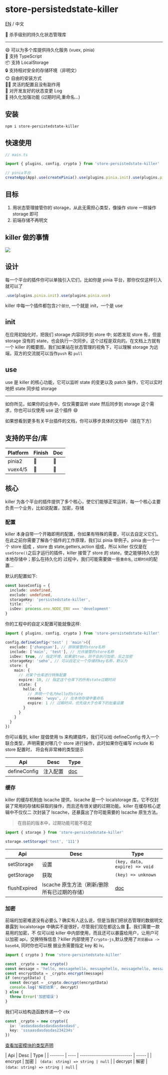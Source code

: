# store-persistedstate-killer

[EN](https://github.com/1018715564/store-persistedstate-killer/README.md) / 中文

🥷 杀手级别的持久化状态管理库

---

😄 可以为多个库提供持久化服务 (vuex, pinia)  
🔧 支持 TypeScript  
📦 支持 LocalStorage  
🔒 支持相对安全的存储环境（非明文）  
😊 自由的安装方式  
🙅‍♂️ 灵活的配置且没有副作用  
📄 对开发友好的状态变更 Log  
💪 持久化加强功能 (过期时间,重命名...)

## 安装

```
npm i store-persistedstate-killer
```

## 快速使用

```ts
// main.ts

import { plugins, config, crypto } from 'store-persistedstate-killer'

// pinia平台
createApp(App).use(createPinia().use(plugins.pinia.init).use(plugins.pinia.use)).mount('#app')
```

## 目标

1. 用状态管理接管你的 storage，从此无需担心类型，像操作 store 一样操作 storage 即可
2. 前端存储不再明文

## killer 做的事情

<img src="https://vkceyugu.cdn.bspapp.com/VKCEYUGU-c7e81452-9d28-4486-bedc-5dbf7c8386a5/3d3edf75-8e6d-4262-ae67-7ffb90da1141.png" />

## 设计

每一个平台的插件你可以单独引入它们，比如你是 pinia 平台，那你仅仅这样引入就可以了

```ts
.use(plugins.pinia.init).use(plugins.pinia.use)
```

killer 中每一个插件都包含`2个部分`, 一个就是 init，一个是 use

## init

在应用初始化时，把我们 storage 内容同步到 store 中; 如若发现 store 有，但是 storage 没有的 state，也会执行一次同步。这个过程是双向的。在文档上方就有一个 killer
的概要图，我们如果站在状态管理的视角下，可以理解 storage 为远端，双方的交流就可以当作`push` 和 `pull`

## use

use 是 killer 的核心功能，它可以监听 state 的变更以及 patch 操作，它可以实时地把 state 同步给 storage

---

如你所见，如果你的业务中，仅仅需要监听 state 然后同步到 storage 这个需求，你也可以仅使用 use 这个插件 😄

如果想看到更多有关平台插件的文档，你可以移步具体的文档中（就在下方）

## 支持的平台/库

| Platform | Finish | Doc |
| -------- | ------ | --- |
| pinia2   | 🚧     | 🚧  |
| vuex4/5  | 🙅     | 🙅  |

## 核心

killer 为各个平台的插件提供了多个核心，使它们能够正常运转，每一个核心主要负责一个业务，比如说配置，加密，存储

### 配置

killer 本身自带一个开箱即用的配置，你如果有特殊的需要，可以去自定义它们。在此之前你需要了解各个插件的工作原理，我们以 pinia 举例子。pinia 由一个一个 store 组成
，store 由 state,getters,action 组成，所以 killer 仅仅是在`useStore()`之后才运行的插件，killer 接管了 store 的 state，使之能够持久化到本地存储中；那么在持久化的
过程中，我们可能需要做一些`重命名`, `过期时间`的配置...

默认的配置如下:

```ts
const baseConfig = {
  include: undefined,
  exclude: undefined,
  storageKey: 'persistedstate-killer',
  title: '',
  isDev: process.env.NODE_ENV === 'development'
}
```

你的工程中的自定义配置可能就像这样:

```ts
import { plugins, config, crypto } from 'store-persistedstate-killer'

config.defineConfig<'test' | 'main'>({
  exclude: ['zhangsan'], // 排除接管的store名称
  include: ['main', 'test'], // 允许接管的store名称
  isDev: true, // 指定环境，如果是true，则不会执行加密，反之加密
  storageKey: 'seho', // 可以自定义一个存储的key名称，默认为
  store: {
    main: {
      // 对某个仓库进行特殊配置
      expire: 10, // 指定这个仓库下的所有state过期时间
      state: {
        hello: {
          // 声明一个名为hello的state
          rename: 'wuyu', // 在本地存储中重命名
          expire: 1 // 过期时间，优先级大于仓库下的批量设置
        }
      }
    }
  }
})
```

你可以看到, killer 提倡使用 ts 来构建插件，我们可以给 defineConfig 传入一个联合类型，声明需要对哪几个 store 进行操作，此时如果你在编写 include 和 store 配置时，
将会有非常棒的类型提示

| Api          | Desc     | Type                                                                                             |
| ------------ | -------- | ------------------------------------------------------------------------------------------------ |
| defineConfig | 注入配置 | [doc](https://github.com/1018715564/store-persistedstate-killer/blob/master/typings/config.d.ts) |

### 缓存

killer 的缓存机制由 lscache 提供，lscache 是一个 localstorage 库，它不仅封装了常用的存储和获取的操作，而且还有很关键的过期功能。killer 在缓存核心逻辑中不仅仅二
次封装了 lscache，还暴露出了你可能需要的 lscache 原生方法。

> 在目前的版本中，过期功能可能不稳定

```ts
import { storage } from 'store-persistedstate-killer'

storage.setStorage('test', '111')
```

| Api          | Desc                                          | Type                                                            |
| ------------ | --------------------------------------------- | --------------------------------------------------------------- |
| setStorage   | 设置                                          | `(key, data, expire) => void`                                   |
| getStorage   | 获取                                          | `(key) => unknown`                                              |
| flushExpired | lscache 原生方法（刷新/删除所有已过期的存储） | [doc](https://github.com/pamelafox/lscache#lscacheflushexpired) |

### 加密

前端的加密难道没有必要么？确实有人这么说，但是当我们把状态管理的数据明文暴露到 localstorage 中确实不是很好，尽管我们现在都这么做 🐶。我们需要一款易用的加密，不
仅可以给 killer 中内部使用，而且还可以暴露给用户，让用户可以加密 api，交换特殊信息？killer 内部使用了`crypto-js`,默认使用了`浏览器ua -> base64`, 同时你也可以根
据业务需要指定 key 和 iv。

```ts
import { crypto } from 'store-persistedstate-killer'

const _crypto = new crypto()
const message = 'hello, messagehello, messagehello, messagehello, messagehello, messagehello, messagehello, message'
const encryptData = _crypto.encrypt(message)
if (encryptData) {
  const decrypt = _crypto.decrypt(encryptData)
  console.log('解密结果', decrypt)
} else {
  throw Error('加密错误')
}
```

我们可以给构造函数传递一个 ctx

```ts
const _crypto = new crypto({
  iv: 'asdasdasdasdasdasdasdasd',
  key: 'sssaasdasdasdas234234s'
})
```

[查看加密模块的类型声明](https://github.com/1018715564/store-persistedstate-killer/blob/master/typings/crypto.d.ts)

| Api     | Desc | Type                       |
| ------- | ---- | -------------------------- | ----- |
| encrypt | 加密 | ` (data: string) => string | null` |
| decrypt | 解密 | ` (data: string) => string | null` |
